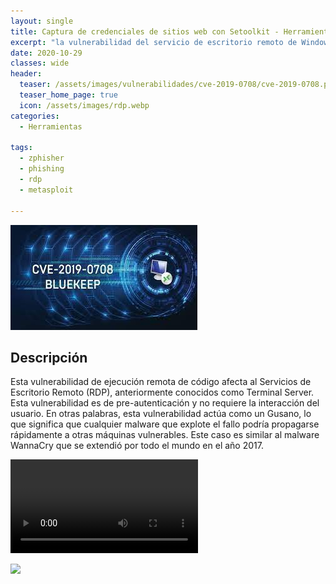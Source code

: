 ```yaml
---
layout: single
title: Captura de credenciales de sitios web con Setoolkit - Herramientas
excerpt: "la vulnerabilidad del servicio de escritorio remoto de Windows BlueKeep permite a los usuarios no autenticados realizar la ejecución remota de código."
date: 2020-10-29
classes: wide
header:
  teaser: /assets/images/vulnerabilidades/cve-2019-0708/cve-2019-0708.png
  teaser_home_page: true
  icon: /assets/images/rdp.webp
categories:
  - Herramientas
 
tags:  
  - zphisher
  - phishing
  - rdp
  - metasploit
  
---
```


![](/assets/images/vulnerabilidades/cve-2019-0708/cve-2019-0708.png)

## Descripción

Esta vulnerabilidad de ejecución remota de código afecta al Servicios de Escritorio Remoto (RDP), anteriormente conocidos como Terminal Server. Esta vulnerabilidad es de pre-autenticación y no requiere la interacción del usuario. En otras palabras, esta vulnerabilidad actúa como un Gusano, lo que significa que cualquier malware que explote el fallo podría propagarse rápidamente a otras máquinas vulnerables. Este caso es similar al malware WannaCry que se extendió por todo el mundo en el año 2017.

![](/assets/images/herramientas/Setoolkit/Setoolkit.mp4)

[![](https://markdown-videos.deta.dev/youtube/YHLuVMuRelE)](https://www.youtube.com/watch?v=YHLuVMuRelE)


